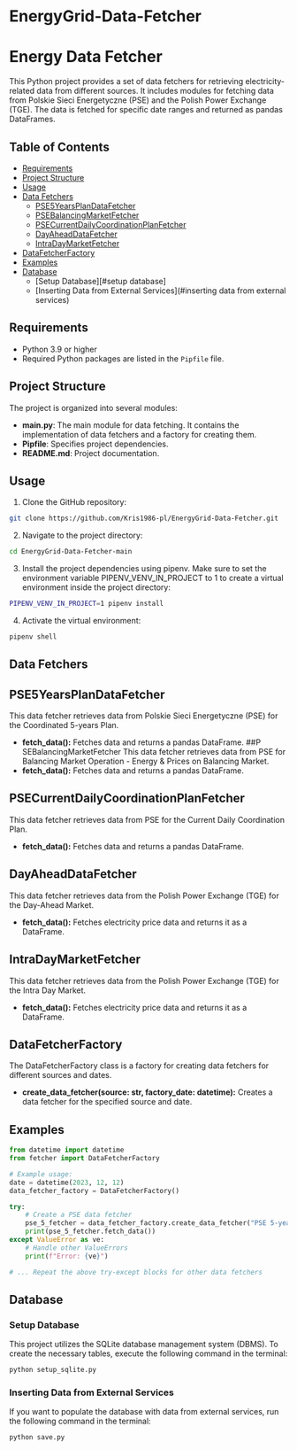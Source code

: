 # EnergyGrid-Data-Fetcher
# Energy Data Fetcher

This Python project provides a set of data fetchers for retrieving electricity-related data from different sources. It includes modules for fetching data from Polskie Sieci Energetyczne (PSE) and the Polish Power Exchange (TGE). The data is fetched for specific date ranges and returned as pandas DataFrames.

## Table of Contents

- [Requirements](#requirements)
- [Project Structure](#project-structure)
- [Usage](#usage)
- [Data Fetchers](#data-fetchers)
  - [PSE5YearsPlanDataFetcher](#pse5yearsplandatafetcher)
  - [PSEBalancingMarketFetcher](#psebalancingmarketfetcher)
  - [PSECurrentDailyCoordinationPlanFetcher](#psecurrentdailycoordinationplanfetcher)
  - [DayAheadDataFetcher](#dayaheaddatafetcher)
  - [IntraDayMarketFetcher](#intradaymarketfetcher)
- [DataFetcherFactory](#datafetcherfactory)
- [Examples](#examples)
- [Database](#database)
  - [Setup Database][#setup database]
  - [Inserting Data from External Services](#inserting data from external services)
## Requirements

- Python 3.9 or higher
- Required Python packages are listed in the `Pipfile` file.

## Project Structure

The project is organized into several modules:

- **main.py**: The main module for data fetching. It contains the implementation of data fetchers and a factory for creating them.
- **Pipfile**: Specifies project dependencies.
- **README.md**: Project documentation.

## Usage
1. Clone the GitHub repository:<br>
```bash
git clone https://github.com/Kris1986-pl/EnergyGrid-Data-Fetcher.git
```
2. Navigate to the project directory:
```bash
cd EnergyGrid-Data-Fetcher-main
```
3. Install the project dependencies using pipenv. Make sure to set the environment variable PIPENV_VENV_IN_PROJECT to 1 to create a virtual environment inside the project directory:
```bash
PIPENV_VENV_IN_PROJECT=1 pipenv install
```
4. Activate the virtual environment:
```bash
pipenv shell
```

## Data Fetchers

## PSE5YearsPlanDataFetcher
This data fetcher retrieves data from Polskie Sieci Energetyczne (PSE) for the Coordinated 5-years Plan.
* **fetch_data():** Fetches data and returns a pandas DataFrame.
##P SEBalancingMarketFetcher
This data fetcher retrieves data from PSE for Balancing Market Operation - Energy & Prices on Balancing Market.
* **fetch_data():** Fetches data and returns a pandas DataFrame.
## PSECurrentDailyCoordinationPlanFetcher
This data fetcher retrieves data from PSE for the Current Daily Coordination Plan.
* **fetch_data():** Fetches data and returns a pandas DataFrame.
## DayAheadDataFetcher
This data fetcher retrieves data from the Polish Power Exchange (TGE) for the Day-Ahead Market.
* **fetch_data():** Fetches electricity price data and returns it as a DataFrame.
## IntraDayMarketFetcher
This data fetcher retrieves data from the Polish Power Exchange (TGE) for the Intra Day Market.
* **fetch_data():** Fetches electricity price data and returns it as a DataFrame.
## DataFetcherFactory
The DataFetcherFactory class is a factory for creating data fetchers for different sources and dates.
* **create_data_fetcher(source: str, factory_date: datetime):** Creates a data fetcher for the specified source and date.
## Examples

```python
from datetime import datetime
from fetcher import DataFetcherFactory

# Example usage:
date = datetime(2023, 12, 12)
data_fetcher_factory = DataFetcherFactory()

try:
    # Create a PSE data fetcher
    pse_5_fetcher = data_fetcher_factory.create_data_fetcher("PSE 5-years Plan", date)
    print(pse_5_fetcher.fetch_data())
except ValueError as ve:
    # Handle other ValueErrors
    print(f"Error: {ve}")

# ... Repeat the above try-except blocks for other data fetchers

```
## Database

### Setup Database
This project utilizes the SQLite database management system (DBMS). To create the necessary tables, execute the following command in the terminal:

```bash
python setup_sqlite.py
```
### Inserting Data from External Services
If you want to populate the database with data from external services, run the following command in the terminal:
```bash
python save.py
```